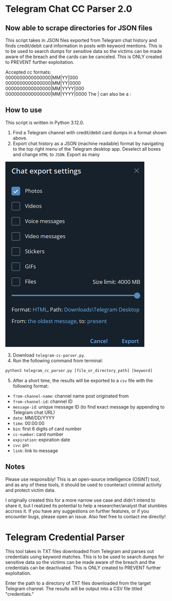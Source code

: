 # Telegram Chat CC Parser 2.0

## Now able to scrape directories for JSON files

This script takes in JSON files exported from Telegram chat history and finds credit/debit card information 
in posts with keyword mentions. This is to be used to search dumps for sensitive data so the victims
can be made aware of the breach and the cards can be canceled. This is ONLY created to PREVENT 
further exploitation.

Accepted cc formats:\
0000000000000000|MM|YY|000\
0000000000000000|MM|YY|0000\
0000000000000000|MM|YYYY|000\
0000000000000000|MM|YYYY|0000
The | can also be a :

## How to use

This script is written in Python 3.12.0.

1. Find a Telegram channel with credit/debit card dumps in a format shown above.
2. Export chat history as a JSON (machine readable) format by navigating to the top right menu of the Telegram desktop app. Deselect all boxes and change `HTML` to `JSON`. Export as many 

![demo.png](demo.png)

3. Download `telegram-cc-parser.py`.
4. Run the following command from terminal:

```python
python3 telegram_cc_parser.py [file_or_directory_path] [keyword]
```
5. After a short time, the results will be exported to a `csv` file with the following format:

- `from-channel-name`: channel name post originated from
- `from-channel-id`: channel ID
- `message-id`: unique message ID (to find exact message by appending to Telegram chat URL)
- `date`: MM/DD/YYYY
- `time`: 00:00:00
- `bin`: first 6 digits of card number
- `cc-number`: card number
- `expiration`: expiration date
- `cvv`: pin
- `link`: link to message

## Notes

Please use responsibly! This is an open-source intelligence (OSINT) tool, and as any of these tools, it should be used to counteract criminal activity and protect victim data.

I originally created this for a more narrow use case and didn't intend to share it, but I realized its potential to help a researcher/analyst that stumbles accross it. If you have any suggestions on further features, or if you encounter bugs, please open an issue. Also feel free to contact me directly!



# Telegram Credential Parser

This tool takes in TXT files downloaded from Telegram and parses out credentials using keyword matches. 
This is to be used to search dumps for sensitive data so the victims can be made aware of the breach 
and the credentials can be deactivated. This is ONLY created to PREVENT further exploitation.

Enter the path to a directory of TXT files downloaded from the target Telegram channel. The results will
be output into a CSV file titled "credentials."